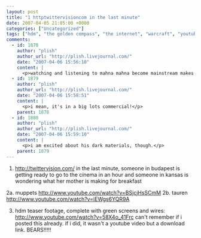 ```yaml
---
layout: post
title: "1 httptwittervisioncom in the last minute"
date: 2007-04-05 21:05:00 +0000
categories: ["Uncategorized"]
tags: ["hdm", "the golden compass", "the internet", "warcraft", "youtube"]
comments:
  - id: 1878
    author: "plish"
    author_url: "http://plish.livejournal.com/"
    date: "2007-04-06 15:56:10"
    content: |
      <p>watching and listening to mahna mahna become mainstream makes me sad.</p>
  - id: 1879
    author: "plish"
    author_url: "http://plish.livejournal.com/"
    date: "2007-04-06 15:58:51"
    content: |
      <p>i mean, it's in a big lots commercial!</p>
    parent: 1878
  - id: 1880
    author: "plish"
    author_url: "http://plish.livejournal.com/"
    date: "2007-04-06 15:59:10"
    content: |
      <p>i am excited about his dark materials, though.</p>
    parent: 1879
---
```


1. http://twittervision.com/ in the last minute, someone in budapest is getting ready to go to the cinema in an hour and someone in kansas is wondering what her mother is making for breakfast

2a. muppets http://www.youtube.com/watch?v=BSjcjHsSCmM
2b. tauren http://www.youtube.com/watch?v=iEWgs6YQR9A

3. hdm teaser footage, complete with green screens and wires: http://www.youtube.com/watch?v=58X4o_41Frc  can't remember if i posted this already. if i did, it wasn't a youtube video but a download link. BEARS!!!!!